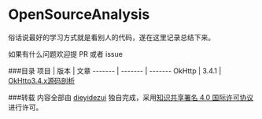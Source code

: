 # OpenSourceAnalysis

俗话说最好的学习方式就是看别人的代码，遂在这里记录总结下来。

如果有什么问题欢迎提 PR 或者 issue 

###目录
项目     | 版本    | 文章
------- | ------- | -------
OkHttp  | 3.4.1   | [OkHttp3.4.x源码剖析](https://github.com/dieyidezui/OpenSourceAnalysis/blob/master/OkHttp/OkHttp3.4.x源码剖析.md)

###转载
内容全部由 [dieyidezui](https://github.com/dieyidezui/OpenSourceAnalysis) 独自完成，采用[知识共享署名 4.0 国际许可协议](https://creativecommons.org/licenses/by/4.0/)进行许可。

